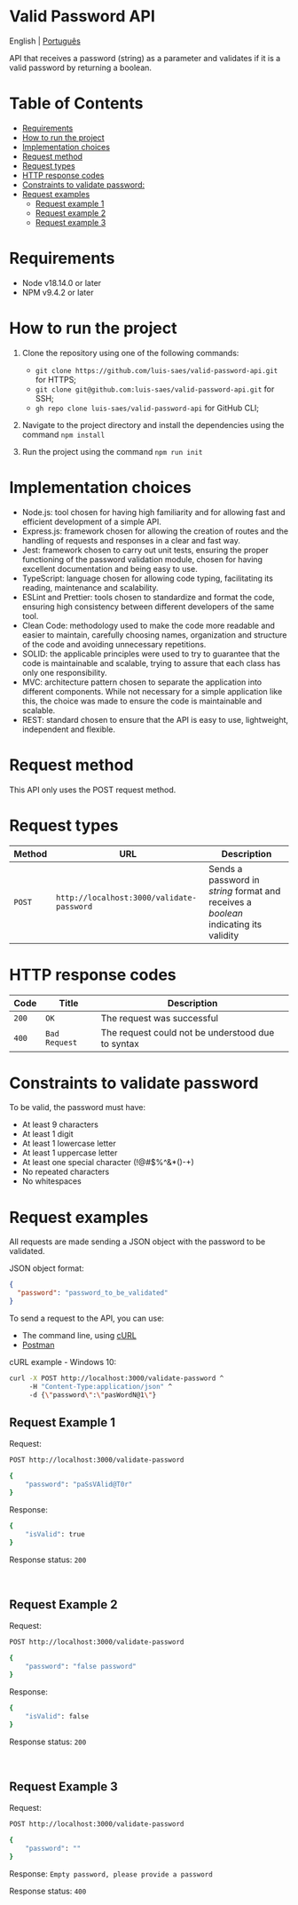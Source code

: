 # Valid Password API

English | [Português](./README_ptbr.md)

API that receives a password (string) as a parameter and validates if it is a valid password by returning a boolean.

# Table of Contents

- [Requirements](#requirements)
- [How to run the project](#how-to-run-the-project)
- [Implementation choices](#implementation-choices)
- [Request method](#request-method)
- [Request types](#request-types)
- [HTTP response codes](#http-response-codes)
- [Constraints to validate password:](#constraints-to-validate-password)
- [Request examples](#request-examples)
  - [Request example 1](#request-example-1)
  - [Request example 2](#request-example-2)
  - [Request example 3](#request-example-3)

# Requirements

- Node v18.14.0 or later
- NPM v9.4.2 or later

# How to run the project

1. Clone the repository using one of the following commands:

   - `git clone https://github.com/luis-saes/valid-password-api.git` for HTTPS;
   - `git clone git@github.com:luis-saes/valid-password-api.git` for SSH;
   - `gh repo clone luis-saes/valid-password-api` for GitHub CLI;

2. Navigate to the project directory and install the dependencies using the command `npm install`

3. Run the project using the command `npm run init`

# Implementation choices

- Node.js: tool chosen for having high familiarity and for allowing fast and efficient development of a simple API.
- Express.js: framework chosen for allowing the creation of routes and the handling of requests and responses in a clear and fast way.
- Jest: framework chosen to carry out unit tests, ensuring the proper functioning of the password validation module, chosen for having excellent documentation and being easy to use.
- TypeScript: language chosen for allowing code typing, facilitating its reading, maintenance and scalability.
- ESLint and Prettier: tools chosen to standardize and format the code, ensuring high consistency between different developers of the same tool.
- Clean Code: methodology used to make the code more readable and easier to maintain, carefully choosing names, organization and structure of the code and avoiding unnecessary repetitions.
- SOLID: the applicable principles were used to try to guarantee that the code is maintainable and scalable, trying to assure that each class has only one responsibility.
- MVC: architecture pattern chosen to separate the application into different components. While not necessary for a simple application like this, the choice was made to ensure the code is maintainable and scalable.
- REST: standard chosen to ensure that the API is easy to use, lightweight, independent and flexible.

# Request method

This API only uses the POST request method.

# Request types

| Method | URL                                       | Description                                                                          |
| ------ | ----------------------------------------- | ------------------------------------------------------------------------------------ |
| `POST` | `http://localhost:3000/validate-password` | Sends a password in _string_ format and receives a _boolean_ indicating its validity |

# HTTP response codes

| Code  | Title         | Description                                       |
| ----- | ------------- | ------------------------------------------------- |
| `200` | `OK`          | The request was successful                        |
| `400` | `Bad Request` | The request could not be understood due to syntax |

# Constraints to validate password

To be valid, the password must have:

- At least 9 characters
- At least 1 digit
- At least 1 lowercase letter
- At least 1 uppercase letter
- At least one special character (!@#$%^&\*()-+)
- No repeated characters
- No whitespaces

# Request examples

All requests are made sending a JSON object with the password to be validated.

JSON object format:

```json
{
  "password": "password_to_be_validated"
}
```

To send a request to the API, you can use:

- The command line, using [cURL](https://curl.se/)
- [Postman](https://www.postman.com/)

cURL example - Windows 10:

```bash
curl -X POST http://localhost:3000/validate-password ^
     -H "Content-Type:application/json" ^
     -d {\"password\":\"pasWordN@1\"}
```

## Request Example 1

Request:

```bash
POST http://localhost:3000/validate-password

{
    "password": "paSsVAlid@T0r"
}
```

Response:

```bash
{
    "isValid": true
}
```

Response status: `200`

<br>

## Request Example 2

Request:

```bash
POST http://localhost:3000/validate-password

{
    "password": "false password"
}
```

Response:

```bash
{
    "isValid": false
}
```

Response status: `200`

<br>

## Request Example 3

Request:

```bash
POST http://localhost:3000/validate-password

{
    "password": ""
}
```

Response: `Empty password, please provide a password`

Response status: `400`
